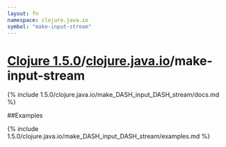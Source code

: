 ```yaml
---
layout: fn
namespace: clojure.java.io
symbol: "make-input-stream"
---
```


# [Clojure 1.5.0](../../)/[clojure.java.io](../)/make-input-stream

{% include 1.5.0/clojure.java.io/make_DASH_input_DASH_stream/docs.md %}

##Examples

{% include 1.5.0/clojure.java.io/make_DASH_input_DASH_stream/examples.md %}

